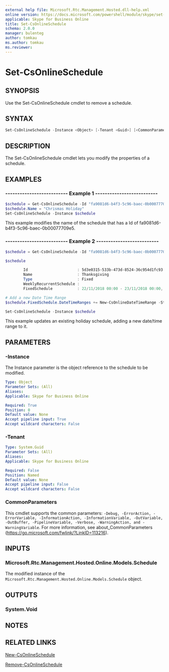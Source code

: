 ```yaml
---
external help file: Microsoft.Rtc.Management.Hosted.dll-help.xml
online version: https://docs.microsoft.com/powershell/module/skype/set-csonlineschedule
applicable: Skype for Business Online
title: Set-CsOnlineSchedule
schema: 2.0.0
manager: bulenteg
author: tomkau
ms.author: tomkau
ms.reviewer:
---
```


# Set-CsOnlineSchedule

## SYNOPSIS
Use the Set-CsOnlineSchedule cmdlet to remove a schedule.

## SYNTAX
```powershell
Set-CsOnlineSchedule -Instance <Object> [-Tenant <Guid>] [<CommonParameters>]
```

## DESCRIPTION
The Set-CsOnlineSchedule cmdlet lets you modify the properties of a schedule.

## EXAMPLES

### -------------------------- Example 1 --------------------------
```powershell
$schedule = Get-CsOnlineSchedule -Id "fa9081d6-b4f3-5c96-baec-0b00077709e5"
$schedule.Name = "Chrismas Holiday"
Set-CsOnlineSchedule -Instance $schedule
```

This example modifies the name of the schedule that has a Id of fa9081d6-b4f3-5c96-baec-0b00077709e5.


### -------------------------- Example 2 --------------------------
```powershell
$schedule = Get-CsOnlineSchedule -Id "fa9081d6-b4f3-5c96-baec-0b00077709e5"

$schedule

        Id                      : 5d3e0315-533b-473d-8524-36c954d1fc93
        Name                    : Thanksgiving
        Type                    : Fixed
        WeeklyRecurrentSchedule :
        FixedSchedule           : 22/11/2018 00:00 - 23/11/2018 00:00, 28/11/2019 00:00 - 29/11/2019 00:00, 26/11/2020 00:00 - 27/11/2020 00:00

# Add a new Date Time Range
$schedule.FixedSchedule.DateTimeRanges += New-CsOnlineDateTimeRange -Start "25/11/2021" -End "26/11/2021"

Set-CsOnlineSchedule -Instance $schedule
```

This example updates an existing holiday schedule, adding a new date/time range to it.


## PARAMETERS

### -Instance
The Instance parameter is the object reference to the schedule to be modified.


```yaml
Type: Object
Parameter Sets: (All)
Aliases:
Applicable: Skype for Business Online

Required: True
Position: 0
Default value: None
Accept pipeline input: True
Accept wildcard characters: False
```

### -Tenant

```yaml
Type: System.Guid
Parameter Sets: (All)
Aliases:
Applicable: Skype for Business Online

Required: False
Position: Named
Default value: None
Accept pipeline input: False
Accept wildcard characters: False
```

### CommonParameters
This cmdlet supports the common parameters: `-Debug, -ErrorAction, -ErrorVariable, -InformationAction, -InformationVariable, -OutVariable, -OutBuffer, -PipelineVariable, -Verbose, -WarningAction, and -WarningVariable`. For more information, see about_CommonParameters (https://go.microsoft.com/fwlink/?LinkID=113216).

## INPUTS

### Microsoft.Rtc.Management.Hosted.Online.Models.Schedule
The modified instance of the `Microsoft.Rtc.Management.Hosted.Online.Models.Schedule` object.


## OUTPUTS

### System.Void


## NOTES

## RELATED LINKS

[New-CsOnlineSchedule](New-CsOnlineSchedule.md)

[Remove-CsOnlineSchedule](Remove-CsOnlineSchedule.md)

